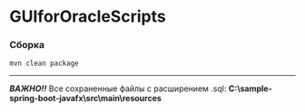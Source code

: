 # GUIforOracleScripts #

### Сборка
```
mvn clean package
```
_____________________
 ***ВАЖНО!!***
Все сохраненные файлы с расширением .sql: **C:\sample-spring-boot-javafx\src\main\resources**
